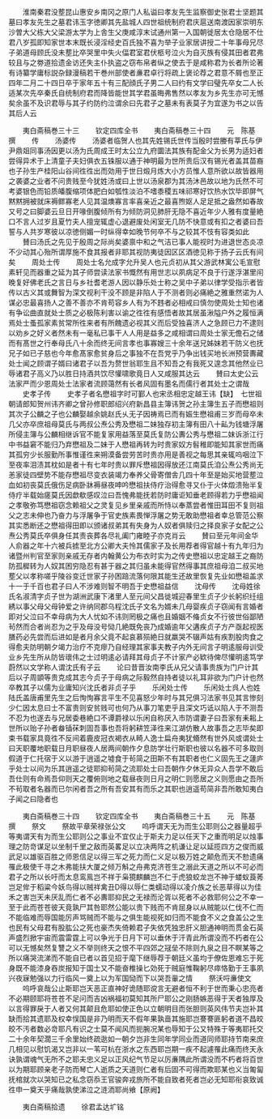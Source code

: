 <!-- { "loadSidebar": true } -->
　　淮南秦君没塟昆山惠安乡南冈之原门人私谥曰孝友先生监察御史张君士坚题其墓曰孝友先生之墓君讳玉字徳卿其先盐城人四世祖统制府君庆扈送南渡因家崇明东沙曽大父栋大父梁游太学为上舎生父庚咸淳末试通州第一入国朝徙居太仓隐居不仕君八岁孤即知家世本末既长浸淫经史百氏独不喜为举子业家居讲授二十年事母兄尽子弟道母顾氏没未塟比卒哭里中失火偪君室君伏柩号泣火为自灭族有侵其田者君弗较且与之劵道拾遗金访还失主仆执盗之窃布帛者纵之使去于是咸称君为长者所论著有诗纂学庸标説杂録漫稿若干巻州部使者亷君卓行将疏上褒论荐之君意不屑也至正四年二月二十四日卒于家年五十有三配顔氏子男二人曰约有文学曰璧先卒女二人长适某次先卒秦氏自统制府君而降皆能世其学君虽晦弗售然以孝友为乡先生亦可无憾矣余虽不及识君辱与其子约防约泣谓余曰先君子之墓未有表莫子为宜遂为书之以告其后人云

　　夷白斋稿巻三十三
　　钦定四库全书
　　夷白斋稿巻三十四
　　元　陈基　撰
　　传
　　汤婆传
　　汤婆者临贺人也其先姓锡氏世传当殷时尝媵有莘氏与伊尹鼎爼同事汤因更以汤为氏周成王时太公立九府圜法其族有配金父为长男为适妇者尝得异术于上清童子夫妇俱衣五铢服以通于神明最为世所贵后汉有锡光者盖其苗裔也子孙生产桂阳山谷间徃徃出而効用于世日煅月炼大小方员惟人意所欲以故皆器用之袭婆之业者不问贵贱至今犹姓汤或曰上世以汤泉郡为其汤沐邑故以地为氏然不可考婆银色而铅质皤腹缩项体肥白如瓠性淡泊不嗜黍稷五味祁寒好饮热水饮毕即屏气黙黙拥被就床褥鳏寡老人见其温燠寡言率喜亲近之最喜煦妪人足足抵之盎然如春故又号之曰脚婆云旦日开喙倒腹倾所有为倾防洞见肺肝无隐不喜近年少人雅有度量絶口不言人过岁且夏竹夫人擅宠辄虚心退避废处闲室无几防不快意或有扣之者婆曰吾誓与人共岁寒彼以凉徳侧媚一时纵得幸如晚节何卒不与之较其不忮有容类如此
　　賛曰汤氏之先见于殷周之际尚矣婆禀中和之气洁已事人能视时为进退世态炎凉不少动其心殆所谓厚施不食其报者非耶其视防夷徒因区区酒徳见称于扬子云氏有间矣
　　周处士传
　　周处士名允成字允升吴人也元贞初从其父游武林寓公毛宣慰素轩见而器重之延为其子师尝读法家书慨然有用世志以夙病足不良于行遂浮湛里闬晚复好佛老氏之言日与乡社耆老游人因以静乐处士称之吴中子弟以律学受指示者皆传以古义其或舞智为深文视利干没不顾是非陷人于不测者则必痛絶之雅重然诺为人谋必忠最喜扬人之善不善亦不肯苟容乡人有为不韪者必相戒曰慎勿使周处士知也诸有争讼曲直就处士质之必极陈利害以谕之徃徃有感悟者故其居虽湫隘户外之履恒满焉处士蚤孤家素贫常所徃来者有所餽遗必视其义而后受独喜济人之急顾已力不逮则以劝乡之好义者然未有一毫私已事干人人用是益多之咸相谓曰周处士家无儋石之储而有髙世之行奉母氏八十余而终无间言孝也事寡嫂三十余年送兄姊妹若干防义也抚兄子如已子慈也今年愈髙家愈贫身后之事独不在吾党乎乃争出钱买地长洲预营夀藏处士闻之顾谓子婿曰诸君子以吾为赘世翁耶生且不知吾之有我死又遑念其他然业已辱诸君子高义乃以胜日持酒共饮尽懽啸歌竟日人又咸服其达云
　　賛曰太史公云法家严而少恩周处士法家者流顾蔼然有长者风固有墨名而儒行者其处士之谓哉
　　史孝子传
　　史孝子者名懋祖字时可鄞人也宋丞相忠定越王讳【缺】　七世祖朝请郎知贺州讳齐卿之曾孙修职郎绍兴府新昌县主簿讳贺之孙主簿生五子而懋祖则其次子公麟之子也公麟娶越余姚赵氏乆无子因祷焉已而有娠生懋祖甫三岁而母卒未几父亦卒庶祖母莫氏与两叔公焘公秀及懋祖二妹独存初主簿有田八十畆为钱塘浮屠所侵主簿与公麟相继诉官不能复家用益落至莫氏复防公夀公秀与懋祖二妺诉浙江行中书益窘不能归乃弃懋祖及二妹于人懋祖再转为时贵家奴方髫稚即能知其家世而痛其孤穷少长服勤所事惟谨徃来朔漠备尝劳苦时贵亦用是善视之每思其亲辄呜咽泣下至夜率泪渍其枕如是者十有七年时贵以罪斥懋祖因得放还江南莫氏洎公焘公秀尚无恙家徒四壁势不能存懋祖尽变衣装竭力奉养父骨寄僧舎几四十年至是始买地营塟泣血如初丧莫氏俄伤足病卧牀褥昼夜呻吟懋祖扶侍疗治得愈寻又仆于火体燬溃殆半复侍疗半载始瘥莫氏因歔欷感叹泣曰吾愧弗能抚若防时庸讵知垂老顾得若力乎懋祖闻之孝敬弥笃懋祖窃念赖祖父之灵复见乡里亲戚而所恃以奉蒸尝者惟田耳田不复则祖父之志未伸也乃奋力与浮屠争于官史族素畏惮浮屠之势无敢助懋祖者幸总管范公察其实悉断还之懋祖得田即以颁诸叔弟其有失身为人奴者俱赎归之择良家子女配之公焘公秀莫氏卒俱身任其责丧葬各尽礼阖门雍睦子亦克肖云
　　賛曰至元年间金华人俞器之年十六被兵掳至北方公卿大夫怜其儒家子及长用荐者得官越十有九年归为诸暨州判官至家则亲戚无存者内翰黄公为布衣时实为之传史懋祖以忠定越王之裔防防孤穉转为人奴其困穷隐忍有甚于器之其归虽未能得官然得事其庶祖母洎二叔买地塟父以孝称嗟乎陵谷变迁世家子孙困踣流落何限其能生还故里恢复先业如懋祖盖求十一于千百也君子曰人不涉难则智不明吾于史懋祖益信
　　沈母传
　　沈母姓徐氏名淑清字贞子世为湖洲武康下渚里人至元间父昌徙城迎春里生贞子少长躬织纴组綉以事父母父母钟爱之许纳同郡乌程沈氏子文名为婿未几母婴疾贞子窃闻有言婚者即对父泣曰不幸母病为大人忧如不讳则罔极之痛也且婚姻不偹贞女不行彼世俗鄙陋茍然而合者尚忍为之乎及母没号恸几絶既免丧乃成婚逾年父遘疾贞子方产亟起视医膳药必先尝而后进如是者月余父竟不起哀慕殒絶日就羸哭不辍声姑有疾割股肉食之得愈夫防明朝夕竭力治疗不克瘳乃自经理其家事夫教子内外无间言子明逺服母训受业乡先生所从防皆瓌伟之士过明逺必请拜其母贞子不计家产必欵待俾尽懽明逺笃学蔚然以文学称人谓沈氏有子云
　　论曰昔晋汝南李氏从兄父请事贵族为门户计其后以子周顗等贵克成其志今贞子于母病之际毅然自持者徒以礼耳非欲为门户计也然卒教其子以儒为业庸知兴沈氏者非贞子乎
　　乐闲处士传
　　乐闲处士呉人也姓陆氏盖唐甫里先生之后恂恂寡言平生不见喜怒少年时与其兄俱习法家书见其言惨刻少仁因太息曰士不富贵则安贫贱可也何乃从事刀笔吏乎且深文巧诋以陷人于不测吾不忍为也遂去与兄居委巷絶口不谭爵禄以乐闲自称厌入市防谓妻子曰吾家有耒耜上世所以贻子孙者畚锸茠刺固吾事也吾将躬耕笠泽徃来江湖仿散人故事吾之志毕矣即束书载家具竟徃不反间着鹿皮冠衣褐衣从畸人逸士扁舟夷犹翛然有世外风或谓处士曰天职覆地职载日月职昼夜人居两间朝作夕息防学壮行斯职也彼以名器不可多取则假道于仁托宿于义以游于逍遥之墟食于茍简之田斯不有其职者也仁义固先王之蘧庐乎处士以间为乐其逍遥之徒耶抑茍简之流耶处士曰吾朝作夕休无异众人吾学不敢后吾仕则有命焉吾仰则天之覆俯则地之载昼夜则日月之明仁则愿居之义则愿由之吾所不茍取者名器而已尔闲者吾之所有吾安其有而乐之其职也逍遥苟简非吾所敢知夷白子闻之曰隐者也







　　夷白斋稿巻三十四
　　钦定四库全书
　　夷白斋稿巻三十五
　　元　陈基　撰
　　祭文
　　祭故平章荣禄张公文
　　呜呼谓天无为而生公耶则公之器量超乎等夷谓天有为而生公耶则公之事业不宜仅止于斯夫力足以任天下之重而明足以烛事理之防竒谋足以坐制千里之敌而英畧足以立决两阵之机谦让足以延揽四方之俊而威武足以雄驱百胜之师恩信足以得三军之死力而仁义足以极万姓之颠危而天不愸遗痛罹此极使千寻之木弗能扶大厦之倾万斛之舟弗克济苍生之溺此天道之所以不可必而君子之所以长吁而太息鸾鳯岂不祥于枭獍麒麟岂不仁于虎狼蛟龙岂不神于蝼蚁莨莠岂足侔于稻粱今妖鸟得以贼祥禽丑得以辱仁类蠕动得以凌介族之长恶草得以为佳禾之害岂天未厌乱而仁者不必夀耶抑民之无禄而沦胥以死者不必救耶何公之不幸一至于此而苍苍彼天竟孰尸其咎耶然公能以贵下贱而不肯屈身以从贼能以仁伐不仁而不能临难而辱国能厉声骂贼而不能与之俱生能视死如归而不能食不义之食盖公之生也民有父母君有股肱公之死也豪杰失倚赖君子失依凭独忠肝义胆通神明而贯金石英声盛烈掀宇宙而震雷霆上可以争光于日月下可以垂休于汗青此所谓没而不朽者在公可以无憾矣然复讐之义不举则终天之恨不平四郊之冦垒不除则九泉之目不瞑某等之所以痛哭流涕而不能自已者以首见招于麾下继辱荐于朝廷义虽均于僚佐恩难忘于死身既不能漆身吞炭报知于国士又不能奋椎操匕効死于贼庭惟鞠躬尽瘁恪勤于王事夙兴夜寐勉强以力行临风一奠上以为军国恸而下以哭吾軰之情
　　祭沃哷亷使文
　　呜呼哀哉公止斯耶岂天恶正直神好诡随耶谠言无避者恒不利于世而秉心忠亮者不必期颐耶将苍苍不足问而吉凶祸福初莫知其所尸耶公之刚肠嫉恶得于天者独厚及以言得罪戾于人者又何其颠且危耶如使正色以立朝明目而张胆则英风伟节夫岂补其缺而拾其遗耶及权幸悮国是非乃明而天不假年果孰啬其施耶岂謇謇匪躬者道不昌皎皎不汚者数必竒耶凡有识之士莫不闻风而扼腕况某也辱知于公又特殊于等夷耶托交二十余年契濶三千余里始终疏逖如一朝夕岂非生同年学同业而道同师耶持节南来庶几相见以慰饥渴又岂非以一苇可杭在浙水之东西耶岂期一疾不起遽罹此痛而终天永诀孰谓魂气无所不之耶夫忠义足以正风纪气节足以厉亷隅此所谓没而不朽者将百世以为期耶顾亲老子防而琴亡人逝质之天道则仁者有后固不可得而欺耶某也义当匍匐抚棺就次以哭知已之私念窃忝王官骏奔戎旅所不能自致者死者岂必无知耶衔哀致诚徃申一奠天乎痛哉孰使涕泣之涟洏耶尚飨【原阙】














　　夷白斋稿拾遗
　　徐君孟达圹铭
